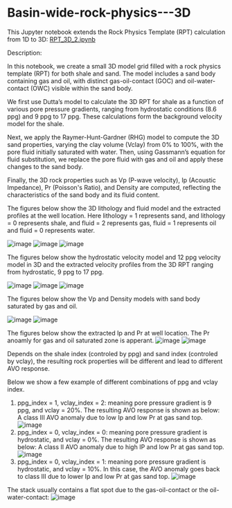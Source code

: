 # Basin-wide-rock-physics---3D



This Jupyter notebook extends the Rock Physics Template (RPT) calculation from 1D to 3D: [RPT_3D_2.ipynb](/RPT_3D_2.ipynb)

Description:

In this notebook, we create a small 3D model grid filled with a rock physics template (RPT) for both shale and sand. The model includes a sand body containing gas and oil, with distinct gas-oil-contact (GOC) and oil-water-contact (OWC) visible within the sand body.

We first use Dutta’s model to calculate the 3D RPT for shale as a function of various pore pressure gradients, ranging from hydrostatic conditions (8.6 ppg) and 9 ppg to 17 ppg. These calculations form the background velocity model for the shale.

Next, we apply the Raymer-Hunt-Gardner (RHG) model to compute the 3D sand properties, varying the clay volume (Vclay) from 0% to 100%, with the pore fluid initially saturated with water. Then, using Gassmann’s equation for fluid substitution, we replace the pore fluid with gas and oil and apply these changes to the sand body.

Finally, the 3D rock properties such as Vp (P-wave velocity), Ip (Acoustic Impedance), Pr (Poisson's Ratio), and Density are computed, reflecting the characteristics of the sand body and its fluid content.

The figures below show the 3D lithology and fluid model and the extracted profiles at the well location. Here lithology = 1 represents sand, and lithology = 0 represents shale, and fluid = 2 represents gas, fluid = 1 represents oil and fluid = 0 represents water.

![image](https://github.com/user-attachments/assets/9d727591-084e-4577-865f-e28041ce7b84)
![image](https://github.com/user-attachments/assets/9f4f7df9-10ae-4fd2-8a7f-1ffb2ab4115d)
![image](https://github.com/user-attachments/assets/0ae3e22c-8ab4-4921-ad44-903f06a864e3)

The figures below show the hydrostatic velocity model and 12 ppg velocity model in 3D and the extracted velocity profiles from the 3D RPT ranging from hydrostatic, 9 ppg to 17 ppg.

![image](https://github.com/user-attachments/assets/c1f692a8-9018-428b-be94-7780bd833d57)
![image](https://github.com/user-attachments/assets/93108398-cf2e-4c7a-9263-7e45d64d469b)
![image](https://github.com/user-attachments/assets/54a18499-7a47-4b87-acde-694f75db9f9e)

The figures below show the Vp and Density models with sand body saturated by gas and oil.

![image](https://github.com/user-attachments/assets/bcd50b9f-28ab-467a-809d-ccc5c4d92af1)
![image](https://github.com/user-attachments/assets/411dfeeb-3d3a-4fbb-a1c2-3bb260f42847)

The figures below show the extracted Ip and Pr at well location. The Pr anoamly for gas and oil saturated zone is apperant.
![image](https://github.com/user-attachments/assets/d45042b3-fc8f-48b6-9781-7fb2ba8cc3ec)
![image](https://github.com/user-attachments/assets/9eea8e35-5651-4fad-933a-eca73a9baa90)

Depends on the shale index (controled by ppg) and sand index (controled by vclay), the resulting rock properties will be different and lead to different AVO response.

Below we show a few example of different combinations of ppg and vclay index.

1. ppg_index = 1, vclay_index = 2: meaning pore pressure gradient is 9 ppg, and vclay = 20%.
The resulting AVO response is shown as below: A class III AVO anomaly due to low Ip and low Pr at gas sand top.
![image](https://github.com/user-attachments/assets/274247f5-8f50-494a-b0d2-2219c7ba0d74)
2. ppg_index = 0, vclay_index = 0: meaning pore pressure gradient is hydrostatic, and vclay = 0%.
The resulting AVO response is shown as below: A class II AVO anomaly due to high IP and low Pr at gas sand top.
![image](https://github.com/user-attachments/assets/c8238254-7af0-4f78-a222-4e493867c4b0)
3. ppg_index = 0, vclay_index = 1: meaning pore pressure gradient is hydrostatic, and vclay = 10%.
In this case, the AVO anomaly goes back to class III due to lower Ip and low Pr at gas sand top.
![image](https://github.com/user-attachments/assets/f125559e-5034-4f4e-a940-cbaf6e3235d4)

The stack usually contains a flat spot due to the gas-oil-contact or the oil-water-contact:
![image](https://github.com/user-attachments/assets/01d72c7b-8bc7-4d02-8a7c-c46c45954ccc)

